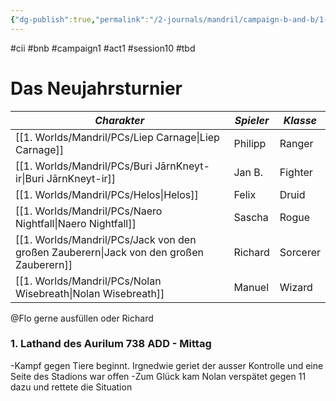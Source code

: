 ```yaml
---
{"dg-publish":true,"permalink":"/2-journals/mandril/campaign-b-and-b/1-act/2022-12-06/"}
---
```


#cii #bnb #campaign1 #act1 #session10 #tbd

# Das Neujahrsturnier

| *Charakter* | *Spieler* | *Klasse* |
| ----------- | ----------- | ----------- |
| [[1. Worlds/Mandril/PCs/Liep Carnage\|Liep Carnage]] | Philipp | Ranger |
| [[1. Worlds/Mandril/PCs/Buri JārnKneyt-ir\|Buri JārnKneyt-ir]] | Jan B. | Fighter |
| [[1. Worlds/Mandril/PCs/Helos\|Helos]] | Felix | Druid |
| [[1. Worlds/Mandril/PCs/Naero Nightfall\|Naero Nightfall]] | Sascha | Rogue |
| [[1. Worlds/Mandril/PCs/Jack von den großen Zauberern\|Jack von den großen Zauberern]] | Richard | Sorcerer |
| [[1. Worlds/Mandril/PCs/Nolan Wisebreath\|Nolan Wisebreath]] | Manuel | Wizard |



@Flo  gerne ausfüllen oder Richard
### 1. Lathand des Aurilum 738 ADD - Mittag
-Kampf gegen Tiere beginnt. Irgnedwie geriet der ausser Kontrolle und eine Seite des Stadions war offen
-Zum Glück kam Nolan verspätet gegen 11 dazu und rettete die Situation

